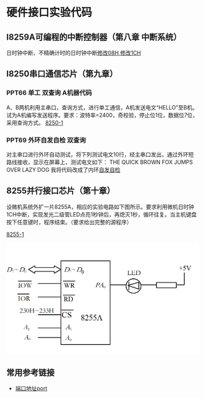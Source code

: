 # 硬件接口实验代码

## I8259A可编程的中断控制器（第八章 中断系统）

日时钟中断，不精确计时的日时钟中断[修改08H](990ms计数08H.asm),[修改1CH](990ms计数1CH.asm)

## I8250串口通信芯片（第九章）

### PPT66 单工 双查询 A机器代码
A、B两机利用主串口，查询方式，进行单工通信，A机发送电文“HELLO”至B机。试为A机编写发送程序。要求：波特率=2400，奇校验，停止位1位，数据位7位，采用查询方式。
[8250-1](8250-1.asm)
### PPT69 外环自发自检 双查询 
对主串口进行外环自动测试，将下列测试电文10行，经主串口发出，通过外环短路线接收，显示在屏幕上，测试电文如下：
THE QUICK BROWN FOX JUMPS OVER LAZY DOG
我将代码改成了内环[自发自检](8250-2.asm)

## 8255并行接口芯片（第十章）

设微机系统外扩一片8255A，相应的实验电路如下图所示。要求利用微机日时钟1CH中断，实现发光二级管LED点亮1秒钟后，再熄灭1秒，循环往复。当主机键盘按下任意键时，程序结束。（要求给出完整的源程序）

[8255-1](8255-1.asm)

![并口题图](Z.png)

## 常用参考链接

- [端口地址port](https://blog.csdn.net/synapse7/article/details/21163967)